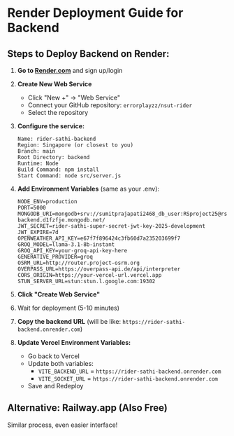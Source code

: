 # Render Deployment Guide for Backend

## Steps to Deploy Backend on Render:

1. **Go to [Render.com](https://render.com)** and sign up/login

2. **Create New Web Service**
   - Click "New +" → "Web Service"
   - Connect your GitHub repository: `errorplayzz/nsut-rider`
   - Select the repository

3. **Configure the service:**
   ```
   Name: rider-sathi-backend
   Region: Singapore (or closest to you)
   Branch: main
   Root Directory: backend
   Runtime: Node
   Build Command: npm install
   Start Command: node src/server.js
   ```

4. **Add Environment Variables** (same as your .env):
   ```
   NODE_ENV=production
   PORT=5000
   MONGODB_URI=mongodb+srv://sumitprajapati2468_db_user:RSproject25@rs-backend.d1fzfje.mongodb.net/
   JWT_SECRET=rider-sathi-super-secret-jwt-key-2025-development
   JWT_EXPIRE=7d
   OPENWEATHER_API_KEY=e67f7f896424c3fb60d7a235203699f7
   GROQ_MODEL=llama-3.1-8b-instant
   GROQ_API_KEY=your-groq-api-key-here
   GENERATIVE_PROVIDER=groq
   OSRM_URL=http://router.project-osrm.org
   OVERPASS_URL=https://overpass-api.de/api/interpreter
   CORS_ORIGIN=https://your-vercel-url.vercel.app
   STUN_SERVER_URL=stun:stun.l.google.com:19302
   ```

5. **Click "Create Web Service"**

6. Wait for deployment (5-10 minutes)

7. **Copy the backend URL** (will be like: `https://rider-sathi-backend.onrender.com`)

8. **Update Vercel Environment Variables:**
   - Go back to Vercel
   - Update both variables:
     - `VITE_BACKEND_URL` = `https://rider-sathi-backend.onrender.com`
     - `VITE_SOCKET_URL` = `https://rider-sathi-backend.onrender.com`
   - Save and Redeploy

## Alternative: Railway.app (Also Free)
Similar process, even easier interface!
